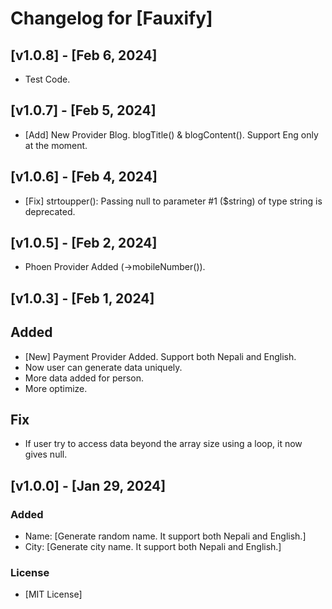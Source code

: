 # Changelog for [Fauxify]

## [v1.0.8] - [Feb 6, 2024]
- Test Code.

## [v1.0.7] - [Feb 5, 2024]
- [Add] New Provider Blog. blogTitle() & blogContent(). Support Eng only at the moment.

## [v1.0.6] - [Feb 4, 2024]
- [Fix] strtoupper(): Passing null to parameter #1 ($string) of type string is deprecated.

## [v1.0.5] - [Feb 2, 2024]
- Phoen Provider Added (->mobileNumber()).

## [v1.0.3] - [Feb 1, 2024]

## Added
- [New] Payment Provider Added. Support both Nepali and English.
- Now user can generate data uniquely.
- More data added for person.
- More optimize.

## Fix
- If user try to access data beyond the array size using a loop, it now gives null.


## [v1.0.0] - [Jan 29, 2024]

### Added
- Name: [Generate random name. It support both Nepali and English.]
- City: [Generate city name. It support both Nepali and English.]

### License
- [MIT License]
